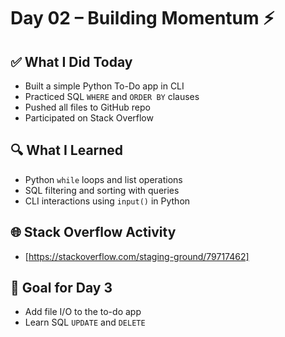 # Day 02 – Building Momentum ⚡

## ✅ What I Did Today
- Built a simple Python To-Do app in CLI
- Practiced SQL `WHERE` and `ORDER BY` clauses
- Pushed all files to GitHub repo
- Participated on Stack Overflow

## 🔍 What I Learned
- Python `while` loops and list operations
- SQL filtering and sorting with queries
- CLI interactions using `input()` in Python

## 🌐 Stack Overflow Activity
- [https://stackoverflow.com/staging-ground/79717462]

## 🎯 Goal for Day 3
- Add file I/O to the to-do app
- Learn SQL `UPDATE` and `DELETE`
